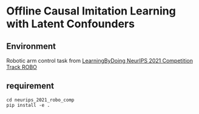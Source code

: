 # Offline Causal Imitation Learning with Latent Confounders


## Environment
Robotic arm control task from [LearningByDoing NeurIPS 2021 Competition Track ROBO](https://github.com/LearningByDoingCompetition/learningbydoing-comp) 

## requirement

```commandline
cd neurips_2021_robo_comp
pip install -e .
```


